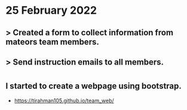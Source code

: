 # 25 February 2022

## > Created a form to collect information from mateors team members.
## > Send instruction emails to all members. 
#
## I started to create a webpage using bootstrap.
*  https://tirahman105.github.io/team_web/
